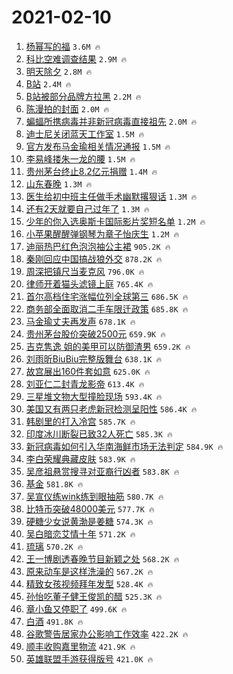# 2021-02-10

1. [杨幂写的福](https://s.weibo.com/weibo?q=%E6%9D%A8%E5%B9%82%E5%86%99%E7%9A%84%E7%A6%8F&Refer=top) `3.6M 🔥`
1. [科比空难调查结果](https://s.weibo.com/weibo?q=%E7%A7%91%E6%AF%94%E7%A9%BA%E9%9A%BE%E8%B0%83%E6%9F%A5%E7%BB%93%E6%9E%9C&Refer=top) `2.9M 🔥`
1. [明天除夕](https://s.weibo.com/weibo?q=%23%E6%98%8E%E5%A4%A9%E9%99%A4%E5%A4%95%23&Refer=top) `2.8M 🔥`
1. [B站](https://s.weibo.com/weibo?q=B%E7%AB%99&Refer=top) `2.4M 🔥`
1. [B站被部分品牌方拉黑](https://s.weibo.com/weibo?q=%23B%E7%AB%99%E8%A2%AB%E9%83%A8%E5%88%86%E5%93%81%E7%89%8C%E6%96%B9%E6%8B%89%E9%BB%91%23&Refer=top) `2.2M 🔥`
1. [陈漫拍的封面](https://s.weibo.com/weibo?q=%E9%99%88%E6%BC%AB%E6%8B%8D%E7%9A%84%E5%B0%81%E9%9D%A2&Refer=top) `2.0M 🔥`
1. [蝙蝠所携病毒并非新冠病毒直接祖先](https://s.weibo.com/weibo?q=%23%E8%9D%99%E8%9D%A0%E6%89%80%E6%90%BA%E7%97%85%E6%AF%92%E5%B9%B6%E9%9D%9E%E6%96%B0%E5%86%A0%E7%97%85%E6%AF%92%E7%9B%B4%E6%8E%A5%E7%A5%96%E5%85%88%23&Refer=top) `2.0M 🔥`
1. [迪士尼关闭蓝天工作室](https://s.weibo.com/weibo?q=%E8%BF%AA%E5%A3%AB%E5%B0%BC%E5%85%B3%E9%97%AD%E8%93%9D%E5%A4%A9%E5%B7%A5%E4%BD%9C%E5%AE%A4&Refer=top) `1.5M 🔥`
1. [官方发布马金瑜相关情况通报](https://s.weibo.com/weibo?q=%23%E5%AE%98%E6%96%B9%E5%8F%91%E5%B8%83%E9%A9%AC%E9%87%91%E7%91%9C%E7%9B%B8%E5%85%B3%E6%83%85%E5%86%B5%E9%80%9A%E6%8A%A5%23&Refer=top) `1.5M 🔥`
1. [李易峰搂朱一龙的腰](https://s.weibo.com/weibo?q=%23%E6%9D%8E%E6%98%93%E5%B3%B0%E6%90%82%E6%9C%B1%E4%B8%80%E9%BE%99%E7%9A%84%E8%85%B0%23&Refer=top) `1.5M 🔥`
1. [贵州茅台终止8.2亿元捐赠](https://s.weibo.com/weibo?q=%23%E8%B4%B5%E5%B7%9E%E8%8C%85%E5%8F%B0%E7%BB%88%E6%AD%A28.2%E4%BA%BF%E5%85%83%E6%8D%90%E8%B5%A0%23&Refer=top) `1.4M 🔥`
1. [山东春晚](https://s.weibo.com/weibo?q=%E5%B1%B1%E4%B8%9C%E6%98%A5%E6%99%9A&Refer=top) `1.3M 🔥`
1. [医生给初中班主任做手术幽默撂狠话](https://s.weibo.com/weibo?q=%E5%8C%BB%E7%94%9F%E7%BB%99%E5%88%9D%E4%B8%AD%E7%8F%AD%E4%B8%BB%E4%BB%BB%E5%81%9A%E6%89%8B%E6%9C%AF%E5%B9%BD%E9%BB%98%E6%92%82%E7%8B%A0%E8%AF%9D&Refer=top) `1.3M 🔥`
1. [还有2天就要自己过年了](https://s.weibo.com/weibo?q=%23%E8%BF%98%E6%9C%892%E5%A4%A9%E5%B0%B1%E8%A6%81%E8%87%AA%E5%B7%B1%E8%BF%87%E5%B9%B4%E4%BA%86%23&Refer=top) `1.3M 🔥`
1. [少年的你入选奥斯卡国际影片奖短名单](https://s.weibo.com/weibo?q=%23%E5%B0%91%E5%B9%B4%E7%9A%84%E4%BD%A0%E5%85%A5%E9%80%89%E5%A5%A5%E6%96%AF%E5%8D%A1%E5%9B%BD%E9%99%85%E5%BD%B1%E7%89%87%E5%A5%96%E7%9F%AD%E5%90%8D%E5%8D%95%23&Refer=top) `1.2M 🔥`
1. [小苹果醒醒弹钢琴为章子怡庆生](https://s.weibo.com/weibo?q=%23%E5%B0%8F%E8%8B%B9%E6%9E%9C%E9%86%92%E9%86%92%E5%BC%B9%E9%92%A2%E7%90%B4%E4%B8%BA%E7%AB%A0%E5%AD%90%E6%80%A1%E5%BA%86%E7%94%9F%23&Refer=top) `1.2M 🔥`
1. [迪丽热巴红色泡泡袖公主裙](https://s.weibo.com/weibo?q=%23%E8%BF%AA%E4%B8%BD%E7%83%AD%E5%B7%B4%E7%BA%A2%E8%89%B2%E6%B3%A1%E6%B3%A1%E8%A2%96%E5%85%AC%E4%B8%BB%E8%A3%99%23&Refer=top) `905.2K 🔥`
1. [秦刚回应中国搞战狼外交](https://s.weibo.com/weibo?q=%23%E7%A7%A6%E5%88%9A%E5%9B%9E%E5%BA%94%E4%B8%AD%E5%9B%BD%E6%90%9E%E6%88%98%E7%8B%BC%E5%A4%96%E4%BA%A4%23&Refer=top) `878.2K 🔥`
1. [周深把镇尺当麦克风](https://s.weibo.com/weibo?q=%23%E5%91%A8%E6%B7%B1%E6%8A%8A%E9%95%87%E5%B0%BA%E5%BD%93%E9%BA%A6%E5%85%8B%E9%A3%8E%23&Refer=top) `796.0K 🔥`
1. [律师开着猫头滤镜上庭](https://s.weibo.com/weibo?q=%E5%BE%8B%E5%B8%88%E5%BC%80%E7%9D%80%E7%8C%AB%E5%A4%B4%E6%BB%A4%E9%95%9C%E4%B8%8A%E5%BA%AD&Refer=top) `765.4K 🔥`
1. [首尔高档住宅涨幅位列全球第三](https://s.weibo.com/weibo?q=%23%E9%A6%96%E5%B0%94%E9%AB%98%E6%A1%A3%E4%BD%8F%E5%AE%85%E6%B6%A8%E5%B9%85%E4%BD%8D%E5%88%97%E5%85%A8%E7%90%83%E7%AC%AC%E4%B8%89%23&Refer=top) `686.5K 🔥`
1. [商务部全面取消二手车限迁政策](https://s.weibo.com/weibo?q=%23%E5%95%86%E5%8A%A1%E9%83%A8%E5%85%A8%E9%9D%A2%E5%8F%96%E6%B6%88%E4%BA%8C%E6%89%8B%E8%BD%A6%E9%99%90%E8%BF%81%E6%94%BF%E7%AD%96%23&Refer=top) `685.8K 🔥`
1. [马金瑜丈夫再发声](https://s.weibo.com/weibo?q=%23%E9%A9%AC%E9%87%91%E7%91%9C%E4%B8%88%E5%A4%AB%E5%86%8D%E5%8F%91%E5%A3%B0%23&Refer=top) `678.1K 🔥`
1. [贵州茅台股价突破2500元](https://s.weibo.com/weibo?q=%23%E8%B4%B5%E5%B7%9E%E8%8C%85%E5%8F%B0%E8%82%A1%E4%BB%B7%E7%AA%81%E7%A0%B42500%E5%85%83%23&Refer=top) `659.9K 🔥`
1. [吉克隽逸 姐的美甲可以防御渣男](https://s.weibo.com/weibo?q=%E5%90%89%E5%85%8B%E9%9A%BD%E9%80%B8%20%E5%A7%90%E7%9A%84%E7%BE%8E%E7%94%B2%E5%8F%AF%E4%BB%A5%E9%98%B2%E5%BE%A1%E6%B8%A3%E7%94%B7&Refer=top) `659.2K 🔥`
1. [刘雨昕BiuBiu完整版舞台](https://s.weibo.com/weibo?q=%23%E5%88%98%E9%9B%A8%E6%98%95BiuBiu%E5%AE%8C%E6%95%B4%E7%89%88%E8%88%9E%E5%8F%B0%23&Refer=top) `638.1K 🔥`
1. [故宫展出160件套如意](https://s.weibo.com/weibo?q=%E6%95%85%E5%AE%AB%E5%B1%95%E5%87%BA160%E4%BB%B6%E5%A5%97%E5%A6%82%E6%84%8F&Refer=top) `625.0K 🔥`
1. [刘亚仁二封青龙影帝](https://s.weibo.com/weibo?q=%E5%88%98%E4%BA%9A%E4%BB%81%E4%BA%8C%E5%B0%81%E9%9D%92%E9%BE%99%E5%BD%B1%E5%B8%9D&Refer=top) `613.4K 🔥`
1. [三星堆文物大型撞脸现场](https://s.weibo.com/weibo?q=%23%E4%B8%89%E6%98%9F%E5%A0%86%E6%96%87%E7%89%A9%E5%A4%A7%E5%9E%8B%E6%92%9E%E8%84%B8%E7%8E%B0%E5%9C%BA%23&Refer=top) `593.4K 🔥`
1. [美国又有两只老虎新冠检测呈阳性](https://s.weibo.com/weibo?q=%23%E7%BE%8E%E5%9B%BD%E5%8F%88%E6%9C%89%E4%B8%A4%E5%8F%AA%E8%80%81%E8%99%8E%E6%96%B0%E5%86%A0%E6%A3%80%E6%B5%8B%E5%91%88%E9%98%B3%E6%80%A7%23&Refer=top) `586.4K 🔥`
1. [韩剧里的打入冷宫](https://s.weibo.com/weibo?q=%23%E9%9F%A9%E5%89%A7%E9%87%8C%E7%9A%84%E6%89%93%E5%85%A5%E5%86%B7%E5%AE%AB%23&Refer=top) `585.7K 🔥`
1. [印度冰川断裂已致32人死亡](https://s.weibo.com/weibo?q=%23%E5%8D%B0%E5%BA%A6%E5%86%B0%E5%B7%9D%E6%96%AD%E8%A3%82%E5%B7%B2%E8%87%B432%E4%BA%BA%E6%AD%BB%E4%BA%A1%23&Refer=top) `585.3K 🔥`
1. [新冠病毒如何引入华南海鲜市场无法判定](https://s.weibo.com/weibo?q=%23%E6%96%B0%E5%86%A0%E7%97%85%E6%AF%92%E5%A6%82%E4%BD%95%E5%BC%95%E5%85%A5%E5%8D%8E%E5%8D%97%E6%B5%B7%E9%B2%9C%E5%B8%82%E5%9C%BA%E6%97%A0%E6%B3%95%E5%88%A4%E5%AE%9A%23&Refer=top) `584.9K 🔥`
1. [李白荣耀典藏皮肤](https://s.weibo.com/weibo?q=%23%E6%9D%8E%E7%99%BD%E8%8D%A3%E8%80%80%E5%85%B8%E8%97%8F%E7%9A%AE%E8%82%A4%23&Refer=top) `583.9K 🔥`
1. [吴彦祖悬赏搜寻对亚裔行凶者](https://s.weibo.com/weibo?q=%E5%90%B4%E5%BD%A6%E7%A5%96%E6%82%AC%E8%B5%8F%E6%90%9C%E5%AF%BB%E5%AF%B9%E4%BA%9A%E8%A3%94%E8%A1%8C%E5%87%B6%E8%80%85&Refer=top) `583.8K 🔥`
1. [基金](https://s.weibo.com/weibo?q=%E5%9F%BA%E9%87%91&Refer=top) `581.8K 🔥`
1. [吴宣仪练wink练到眼抽筋](https://s.weibo.com/weibo?q=%23%E5%90%B4%E5%AE%A3%E4%BB%AA%E7%BB%83wink%E7%BB%83%E5%88%B0%E7%9C%BC%E6%8A%BD%E7%AD%8B%23&Refer=top) `580.7K 🔥`
1. [比特币突破48000美元](https://s.weibo.com/weibo?q=%23%E6%AF%94%E7%89%B9%E5%B8%81%E7%AA%81%E7%A0%B448000%E7%BE%8E%E5%85%83%23&Refer=top) `577.7K 🔥`
1. [硬糖少女说黄渤是姜糖](https://s.weibo.com/weibo?q=%23%E7%A1%AC%E7%B3%96%E5%B0%91%E5%A5%B3%E8%AF%B4%E9%BB%84%E6%B8%A4%E6%98%AF%E5%A7%9C%E7%B3%96%23&Refer=top) `574.3K 🔥`
1. [吴白暗恋艾情十年](https://s.weibo.com/weibo?q=%23%E5%90%B4%E7%99%BD%E6%9A%97%E6%81%8B%E8%89%BE%E6%83%85%E5%8D%81%E5%B9%B4%23&Refer=top) `571.2K 🔥`
1. [琉璃](https://s.weibo.com/weibo?q=%E7%90%89%E7%92%83&Refer=top) `570.2K 🔥`
1. [王一博剧透春晚节目新颖之处](https://s.weibo.com/weibo?q=%23%E7%8E%8B%E4%B8%80%E5%8D%9A%E5%89%A7%E9%80%8F%E6%98%A5%E6%99%9A%E8%8A%82%E7%9B%AE%E6%96%B0%E9%A2%96%E4%B9%8B%E5%A4%84%23&Refer=top) `568.2K 🔥`
1. [原来动车是这样洗澡的](https://s.weibo.com/weibo?q=%E5%8E%9F%E6%9D%A5%E5%8A%A8%E8%BD%A6%E6%98%AF%E8%BF%99%E6%A0%B7%E6%B4%97%E6%BE%A1%E7%9A%84&Refer=top) `567.2K 🔥`
1. [精致女孩视频拜年发型](https://s.weibo.com/weibo?q=%23%E7%B2%BE%E8%87%B4%E5%A5%B3%E5%AD%A9%E8%A7%86%E9%A2%91%E6%8B%9C%E5%B9%B4%E5%8F%91%E5%9E%8B%23&Refer=top) `528.4K 🔥`
1. [孙怡吃董子健王俊凯的醋](https://s.weibo.com/weibo?q=%23%E5%AD%99%E6%80%A1%E5%90%83%E8%91%A3%E5%AD%90%E5%81%A5%E7%8E%8B%E4%BF%8A%E5%87%AF%E7%9A%84%E9%86%8B%23&Refer=top) `525.3K 🔥`
1. [章小鱼又停职了](https://s.weibo.com/weibo?q=%23%E7%AB%A0%E5%B0%8F%E9%B1%BC%E5%8F%88%E5%81%9C%E8%81%8C%E4%BA%86%23&Refer=top) `499.6K 🔥`
1. [白酒](https://s.weibo.com/weibo?q=%E7%99%BD%E9%85%92&Refer=top) `491.8K 🔥`
1. [谷歌警告居家办公影响工作效率](https://s.weibo.com/weibo?q=%E8%B0%B7%E6%AD%8C%E8%AD%A6%E5%91%8A%E5%B1%85%E5%AE%B6%E5%8A%9E%E5%85%AC%E5%BD%B1%E5%93%8D%E5%B7%A5%E4%BD%9C%E6%95%88%E7%8E%87&Refer=top) `422.2K 🔥`
1. [顺丰收购嘉里物流](https://s.weibo.com/weibo?q=%E9%A1%BA%E4%B8%B0%E6%94%B6%E8%B4%AD%E5%98%89%E9%87%8C%E7%89%A9%E6%B5%81&Refer=top) `421.9K 🔥`
1. [英雄联盟手游获得版号](https://s.weibo.com/weibo?q=%23%E8%8B%B1%E9%9B%84%E8%81%94%E7%9B%9F%E6%89%8B%E6%B8%B8%E8%8E%B7%E5%BE%97%E7%89%88%E5%8F%B7%23&Refer=top) `421.0K 🔥`
